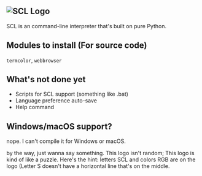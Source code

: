 ![SCL Logo](https://github.com/Sectonidse/SCL/blob/c6aa8807a0a9ffdb43c60801fb452fc6f0a3776a/scllogo.png "SCL Logo")
-----
SCL is an command-line interpreter that's built on pure Python.

## Modules to install (For source code)
`termcolor`, `webbrowser`

## What's not done yet
* Scripts for SCL support (something like .bat)
* Language preference auto-save
* Help command

## Windows/macOS support?
nope. I can't compile it for Windows or macOS.

by the way, just wanna say something. This logo isn't random; This logo is kind of like a puzzle.
Here's the hint: letters SCL and colors RGB are on the logo (Letter S doesn't have a horizontal line that's on the middle.
